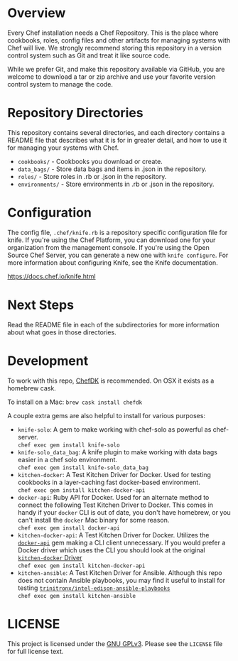 Overview
========

Every Chef installation needs a Chef Repository. This is the place where cookbooks, roles, config files and other artifacts for managing systems with Chef will live. We strongly recommend storing this repository in a version control system such as Git and treat it like source code.

While we prefer Git, and make this repository available via GitHub, you are welcome to download a tar or zip archive and use your favorite version control system to manage the code.

Repository Directories
======================

This repository contains several directories, and each directory contains a README file that describes what it is for in greater detail, and how to use it for managing your systems with Chef.

* `cookbooks/` - Cookbooks you download or create.
* `data_bags/` - Store data bags and items in .json in the repository.
* `roles/` - Store roles in .rb or .json in the repository.
* `environments/` - Store environments in .rb or .json in the repository.

Configuration
=============

The config file, `.chef/knife.rb` is a repository specific configuration file for knife. If you're using the Chef Platform, you can download one for your organization from the management console. If you're using the Open Source Chef Server, you can generate a new one with `knife configure`. For more information about configuring Knife, see the Knife documentation.

https://docs.chef.io/knife.html

Next Steps
==========

Read the README file in each of the subdirectories for more information about what goes in those directories.

Development
===========

To work with this repo, [ChefDK][1] is recommended.  On OSX it exists as a homebrew cask.

To install on a Mac: `brew cask install chefdk`

A couple extra gems are also helpful to install for various purposes:

  - `knife-solo`: A gem to make working with chef-solo as powerful as chef-server.<br/>`chef exec gem install knife-solo`
  - `knife-solo_data_bag`: A knife plugin to make working with data bags easier in a chef solo environment.<br/>`chef exec gem install knife-solo_data_bag`
  - `kitchen-docker`: A Test Kitchen Driver for Docker.  Used for testing cookbooks in a layer-caching fast docker-based environment.<br/>`chef exec gem install kitchen-docker-api`
  - `docker-api`: Ruby API for Docker.  Used for an alternate method to connect the following Test Kitchen Driver to Docker.  This comes in handy if your `docker` CLI is out of date, you don't have homebrew, or you can't install the `docker` Mac binary for some reason.<br/>`chef exec gem install docker-api`
  - `kitchen-docker-api`: A Test Kitchen Driver for Docker. Utilizes the [`docker-api`][2] gem making a CLI client unnecessary. If you would prefer a Docker driver which uses the CLI you should look at the original [`kitchen-docker` Driver][3]<br/>`chef exec gem install kitchen-docker-api`
  - `kitchen-ansible`: A Test Kitchen Driver for Ansible.  Although this repo does not contain Ansible playbooks, you may find it useful to install for testing [`trinitronx/intel-edison-ansible-playbooks`][4]<br/>`chef exec gem install kitchen-ansible`

LICENSE
=======

This project is licensed under the [GNU GPLv3][5]. Please see the `LICENSE` file for full license text.

[1]: https://downloads.chef.io/chef-dk
[2]: https://github.com/swipely/docker-api
[3]: https://github.com/portertech/kitchen-docker
[4]: https://github.com/trinitronx/intel-edison-ansible-playbooks
[5]: https://choosealicense.com/licenses/gpl-3.0/#
